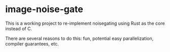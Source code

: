 # image-noise-gate

This is a working project to re-implement noisegating using Rust as the core instead of C.

There are several reasons to do this: fun, potential easy parallelization, compiler guarantees, etc.
